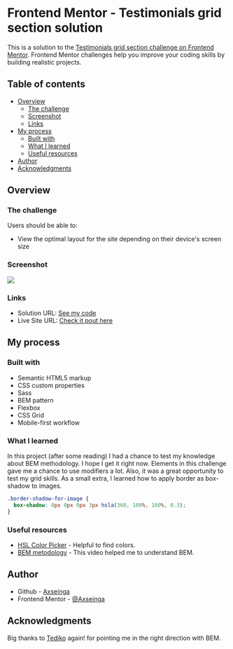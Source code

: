 # Frontend Mentor - Testimonials grid section solution

This is a solution to the [Testimonials grid section challenge on Frontend Mentor](https://www.frontendmentor.io/challenges/testimonials-grid-section-Nnw6J7Un7). Frontend Mentor challenges help you improve your coding skills by building realistic projects.

## Table of contents

- [Overview](#overview)
  - [The challenge](#the-challenge)
  - [Screenshot](#screenshot)
  - [Links](#links)
- [My process](#my-process)
  - [Built with](#built-with)
  - [What I learned](#what-i-learned)
  - [Useful resources](#useful-resources)
- [Author](#author)
- [Acknowledgments](#acknowledgments)

## Overview

### The challenge

Users should be able to:

- View the optimal layout for the site depending on their device's screen size

### Screenshot

![](.design/screenshot.png)

### Links

- Solution URL: [See my code](https://github.com/axseinga/testimonials-grid)
- Live Site URL: [Check it pout here](https://axseinga.github.io/testimonials-grid/)

## My process

### Built with

- Semantic HTML5 markup
- CSS custom properties
- Sass
- BEM pattern
- Flexbox
- CSS Grid
- Mobile-first workflow

### What I learned

In this project (after some reading) I had a chance to test my knowledge about BEM methodology. I hope I get it right now. Elements in this challenge gave me a chance to use modifiers a lot. Also, it was a great opportunity to test my grid skills. As a small extra, I learned how to apply border as box-shadow to images.

```css
.border-shadow-for-image {
  box-shadow: 0px 0px 0px 3px hsla(360, 100%, 100%, 0.3);
}
```

### Useful resources

- [HSL Color Picker](https://hslpicker.com/#fff,0.3) - Helpful to find colors.
- [BEM metodology](https://www.youtube.com/watch?v=er1JEDuPbZQ) - This video helped me to understand BEM.

## Author

- Github - [Axseinga](https://github.com/axseinga)
- Frontend Mentor - [@Axseinga](https://www.frontendmentor.io/profile/axseinga)

## Acknowledgments

Big thanks to [Tediko](https://www.frontendmentor.io/profile/tediko) again! for pointing me in the right direction with BEM.
